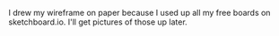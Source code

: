 I drew my wireframe on paper because I used up all my free boards on sketchboard.io. I'll get pictures of those up later. 